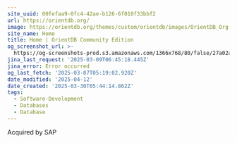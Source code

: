 ```yaml
---
site_uuid: 00fefaa9-0fc4-42ae-b126-6f010f33bbf2
url: https://orientdb.org/
image: https://orientdb.org/themes/custom/orientdb/images/OrientDB_Org.png
site_name: Home
title: Home | OrientDB Community Edition
og_screenshot_url: >-
  https://og-screenshots-prod.s3.amazonaws.com/1366x768/80/false/27a02af846cd7181bea4fc6d0c789c3c91119c25be37ab532f5f316e50772b2c.jpeg
jina_last_request: '2025-03-09T06:45:18.445Z'
jina_error: Error occurred
og_last_fetch: '2025-03-07T05:19:02.920Z'
date_modified: '2025-04-12'
date_created: '2025-03-30T05:44:14.862Z'
tags:
  - Software-Development
  - Databases
  - Database
---
```












Acquired by SAP
